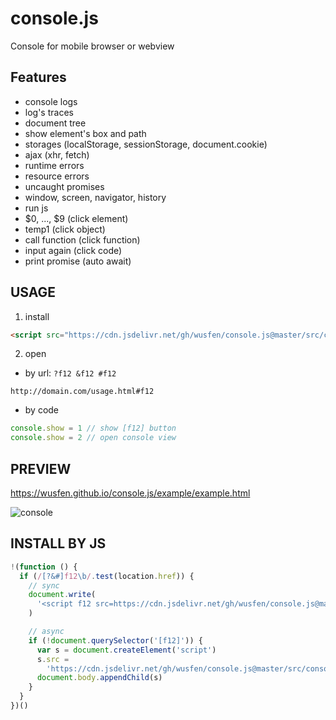 # console.js

Console for mobile browser or webview

## Features

- console logs
- log's traces
- document tree
- show element's box and path
- storages (localStorage, sessionStorage, document.cookie)
- ajax (xhr, fetch)
- runtime errors
- resource errors
- uncaught promises
- window, screen, navigator, history
- run js
- $0, ..., $9 (click element)
- temp1 (click object)
- call function (click function)
- input again (click code)
- print promise (auto await)

## USAGE

1. install

```html
<script src="https://cdn.jsdelivr.net/gh/wusfen/console.js@master/src/console.min.js"></script>
```

2. open

- by url: `?f12 &f12 #f12`

```
http://domain.com/usage.html#f12
```

- by code

```javascript
console.show = 1 // show [f12] button
console.show = 2 // open console view
```

## PREVIEW

https://wusfen.github.io/console.js/example/example.html

![console](https://cdn.jsdelivr.net/gh/wusfen/console.js@0.0.11/example/console.js.png)

## INSTALL BY JS

```javascript
!(function () {
  if (/[?&#]f12\b/.test(location.href)) {
    // sync
    document.write(
      '<script f12 src=https://cdn.jsdelivr.net/gh/wusfen/console.js@master/src/console.min.js></script>'
    )

    // async
    if (!document.querySelector('[f12]')) {
      var s = document.createElement('script')
      s.src =
        'https://cdn.jsdelivr.net/gh/wusfen/console.js@master/src/console.min.js'
      document.body.appendChild(s)
    }
  }
})()
```
